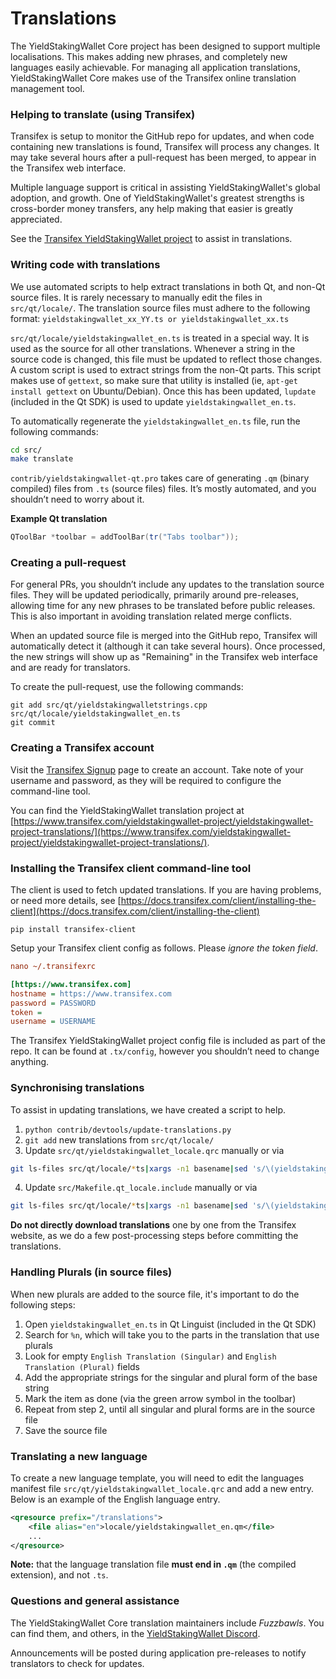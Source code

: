 Translations
============

The YieldStakingWallet Core project has been designed to support multiple localisations. This makes adding new phrases, and completely new languages easily achievable. For managing all application translations, YieldStakingWallet Core makes use of the Transifex online translation management tool.

### Helping to translate (using Transifex)
Transifex is setup to monitor the GitHub repo for updates, and when code containing new translations is found, Transifex will process any changes. It may take several hours after a pull-request has been merged, to appear in the Transifex web interface.

Multiple language support is critical in assisting YieldStakingWallet's global adoption, and growth. One of YieldStakingWallet's greatest strengths is cross-border money transfers, any help making that easier is greatly appreciated.

See the [Transifex YieldStakingWallet project](https://www.transifex.com/yieldstakingwallet-project/yieldstakingwallet-project-translations/) to assist in translations.

### Writing code with translations
We use automated scripts to help extract translations in both Qt, and non-Qt source files. It is rarely necessary to manually edit the files in `src/qt/locale/`. The translation source files must adhere to the following format:
`yieldstakingwallet_xx_YY.ts or yieldstakingwallet_xx.ts`

`src/qt/locale/yieldstakingwallet_en.ts` is treated in a special way. It is used as the source for all other translations. Whenever a string in the source code is changed, this file must be updated to reflect those changes. A custom script is used to extract strings from the non-Qt parts. This script makes use of `gettext`, so make sure that utility is installed (ie, `apt-get install gettext` on Ubuntu/Debian). Once this has been updated, `lupdate` (included in the Qt SDK) is used to update `yieldstakingwallet_en.ts`.

To automatically regenerate the `yieldstakingwallet_en.ts` file, run the following commands:
```sh
cd src/
make translate
```

`contrib/yieldstakingwallet-qt.pro` takes care of generating `.qm` (binary compiled) files from `.ts` (source files) files. It’s mostly automated, and you shouldn’t need to worry about it.

**Example Qt translation**
```cpp
QToolBar *toolbar = addToolBar(tr("Tabs toolbar"));
```

### Creating a pull-request
For general PRs, you shouldn’t include any updates to the translation source files. They will be updated periodically, primarily around pre-releases, allowing time for any new phrases to be translated before public releases. This is also important in avoiding translation related merge conflicts.

When an updated source file is merged into the GitHub repo, Transifex will automatically detect it (although it can take several hours). Once processed, the new strings will show up as "Remaining" in the Transifex web interface and are ready for translators.

To create the pull-request, use the following commands:
```
git add src/qt/yieldstakingwalletstrings.cpp src/qt/locale/yieldstakingwallet_en.ts
git commit
```

### Creating a Transifex account
Visit the [Transifex Signup](https://www.transifex.com/signup/) page to create an account. Take note of your username and password, as they will be required to configure the command-line tool.

You can find the YieldStakingWallet translation project at [https://www.transifex.com/yieldstakingwallet-project/yieldstakingwallet-project-translations/](https://www.transifex.com/yieldstakingwallet-project/yieldstakingwallet-project-translations/).

### Installing the Transifex client command-line tool
The client is used to fetch updated translations. If you are having problems, or need more details, see [https://docs.transifex.com/client/installing-the-client](https://docs.transifex.com/client/installing-the-client)

`pip install transifex-client`

Setup your Transifex client config as follows. Please *ignore the token field*.

```ini
nano ~/.transifexrc

[https://www.transifex.com]
hostname = https://www.transifex.com
password = PASSWORD
token =
username = USERNAME
```

The Transifex YieldStakingWallet project config file is included as part of the repo. It can be found at `.tx/config`, however you shouldn’t need to change anything.

### Synchronising translations
To assist in updating translations, we have created a script to help.

1. `python contrib/devtools/update-translations.py`
2. `git add` new translations from `src/qt/locale/`
3. Update `src/qt/yieldstakingwallet_locale.qrc` manually or via
```bash
git ls-files src/qt/locale/*ts|xargs -n1 basename|sed 's/\(yieldstakingwallet_\(.*\)\).ts/<file alias="\2">locale\/\1.qm<\/file>/'
```
4. Update `src/Makefile.qt_locale.include` manually or via
```bash
git ls-files src/qt/locale/*ts|xargs -n1 basename|sed 's/\(yieldstakingwallet_\(.*\)\).ts/  qt\/locale\/\1.ts \\/'
```

**Do not directly download translations** one by one from the Transifex website, as we do a few post-processing steps before committing the translations.

### Handling Plurals (in source files)
When new plurals are added to the source file, it's important to do the following steps:

1. Open `yieldstakingwallet_en.ts` in Qt Linguist (included in the Qt SDK)
2. Search for `%n`, which will take you to the parts in the translation that use plurals
3. Look for empty `English Translation (Singular)` and `English Translation (Plural)` fields
4. Add the appropriate strings for the singular and plural form of the base string
5. Mark the item as done (via the green arrow symbol in the toolbar)
6. Repeat from step 2, until all singular and plural forms are in the source file
7. Save the source file

### Translating a new language
To create a new language template, you will need to edit the languages manifest file `src/qt/yieldstakingwallet_locale.qrc` and add a new entry. Below is an example of the English language entry.

```xml
<qresource prefix="/translations">
    <file alias="en">locale/yieldstakingwallet_en.qm</file>
    ...
</qresource>
```

**Note:** that the language translation file **must end in `.qm`** (the compiled extension), and not `.ts`.

### Questions and general assistance
The YieldStakingWallet Core translation maintainers include *Fuzzbawls*. You can find them, and others, in the [YieldStakingWallet Discord](https://discord.yieldstakingwallet.org).

Announcements will be posted during application pre-releases to notify translators to check for updates.

